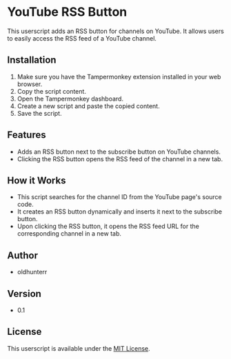# YouTube RSS Button

This userscript adds an RSS button for channels on YouTube. It allows users to easily access the RSS feed of a YouTube channel.

## Installation

1. Make sure you have the Tampermonkey extension installed in your web browser.
2. Copy the script content.
3. Open the Tampermonkey dashboard.
4. Create a new script and paste the copied content.
5. Save the script.

## Features

- Adds an RSS button next to the subscribe button on YouTube channels.
- Clicking the RSS button opens the RSS feed of the channel in a new tab.

## How it Works

- This script searches for the channel ID from the YouTube page's source code.
- It creates an RSS button dynamically and inserts it next to the subscribe button.
- Upon clicking the RSS button, it opens the RSS feed URL for the corresponding channel in a new tab.

## Author

- oldhunterr

## Version

- 0.1

## License

This userscript is available under the [MIT License](LICENSE).
